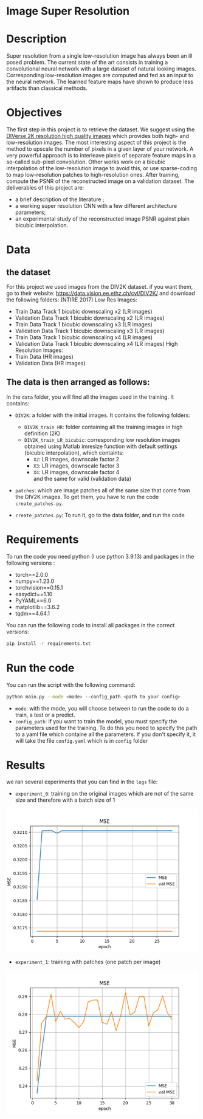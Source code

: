 # Image Super Resolution

# Description
Super resolution from a single low-resolution image has always been an ill posed problem. The current state of the art consists in training a convolutional neural network with a large dataset of natural looking images. Corresponding low-resolution images are computed and fed as an input to the neural network. The learned feature maps have shown to produce less artifacts than classical methods.

# Objectives
The first step in this project is to retrieve the dataset. We suggest using the [DIVerse 2K resolution high quality images](https://data.vision.ee.ethz.ch/cvl/DIV2K/) which provides both high- and low-resolution images. The most interesting aspect of this project is the method to upscale the number of pixels in a given layer of your network. A very powerful approach is to interleave pixels of separate feature maps in a so-called sub-pixel convolution. Other works work on a bicubic interpolation of the low-resolution image to avoid this, or use sparse-coding to map low-resolution patches to high-resolution ones. After training, compute the PSNR of the reconstructed image on a validation dataset. The deliverables of this project are: 
- a brief description of the literature ; 
- a working super resolution CNN with a few different architecture parameters; 
- an experimental study of the reconstructed image PSNR against plain bicubic interpolation.

# Data

## the dataset

For this project we used images from the DIV2K dataset. if you want them, go to their website: https://data.vision.ee.ethz.ch/cvl/DIV2K/ and download the following folders:
(NTIRE 2017) Low Res Images:
- Train Data Track 1 bicubic downscaling x2 (LR images)
- Validation Data Track 1 bicubic downscaling x2 (LR images)
- Train Data Track 1 bicubic downscaling x3 (LR images)
- Validation Data Track 1 bicubic downscaling x3 (LR images)
- Train Data Track 1 bicubic downscaling x4 (LR images)
- Validation Data Track 1 bicubic downscaling x4 (LR images)
High Resolution Images:
- Train Data (HR images)
- Validation Data (HR images)


## The data is then arranged as follows:

In the `data` folder, you will find all the images used in the training. It contains:
- `DIV2K`: a folder with the initial images. It contains the following folders:
  - `DIV2K_train_HR`: folder containing all the training images in high definition (2K)
  - `DIV2K_train_LR_bicubic`: corresponding low resolution images obtained using Matlab imresize function with default settings (bicubic interpolation), which containts:
    - `X2`: LR images, downscale factor 2
    - `X3`: LR images, downscale factor 3
    - `X4`: LR images, downscale factor 4\
  and the same for valid (validation data)

- `patches`: which are image patches all of the same size that come from the DIV2K images. To get them, you have to run the code `create_patches.py`.
- `create_patches.py`: To run it, go to the data folder, and run the code



# Requirements

To run the code you need python (I use python 3.9.13) and packages in the following versions :

- torch==2.0.0
- numpy==1.23.0
- torchvision==0.15.1
- easydict==1.10
- PyYAML==6.0
- matplotlib==3.6.2
- tqdm==4.64.1

You can run the following code to install all packages in the correct versions:
```bash
pip install -r requirements.txt
```

# Run the code

You can run the script with the following command:
```bash
python main.py --mode <mode> --config_path <path to your config>
```

- `mode`: with the mode, you will choose between to run the code to do a train, a test or a predict.
-  `config_path`: if you want to train the model, you must specify the parameters used for the training. To do this you need to specify the path to a yaml file which containe all the parameters. If you don't specify it, it will take the file `config.yaml` which is in `config` folder

# Results

we ran several experiments that you can find in the 
 `logs` file:

- `experiment_0`: training on the original images which are not of the same size and therefore with a batch size of 1

<p align="center"><img src=logs/experiment_0/MSE.png><p>

- `experiment_1`: training with patches (one patch per image)

<p align="center"><img src=logs/experiment_1/MSE.png><p>